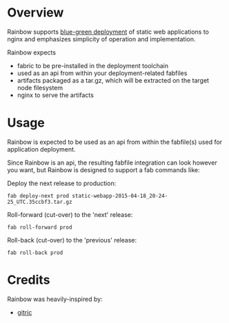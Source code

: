 # Overview #
Rainbow supports [blue-green deployment](http://martinfowler.com/bliki/BlueGreenDeployment.html) of static web applications 
to nginx and emphasizes simplicity of operation and implementation.

Rainbow expects

* fabric to be pre-installed in the deployment toolchain
* used as an api from within your deployment-related fabfiles
* artifacts packaged as a tar.gz, which will be extracted on the target node filesystem
* nginx to serve the artifacts

# Usage #

Rainbow is expected to be used as an api from within the fabfile(s) used for application deployment.

Since Rainbow is an api, the resulting fabfile integration can look however you want, but Rainbow is designed to support a fab commands like:

Deploy the next release to production:

`fab deploy-next prod static-webapp-2015-04-18_20-24-25_UTC.35ccbf3.tar.gz`

Roll-forward (cut-over) to the 'next' release:

`fab roll-forward prod`

Roll-back (cut-over) to the 'previous' release:

`fab roll-back prod`

# Credits #

Rainbow was heavily-inspired by:

* [gitric](https://github.com/dbravender/gitric)
